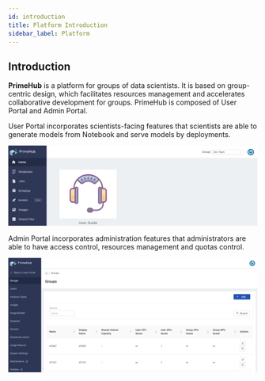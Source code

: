 ```yaml
---
id: introduction
title: Platform Introduction
sidebar_label: Platform
---
```


## Introduction

**PrimeHub** is a platform for groups of data scientists. It is based on group-centric design, which facilitates resources management and accelerates collaborative development for groups. PrimeHub is composed of User Portal and Admin Portal.

User Portal incorporates scientists-facing features that scientists are able to generate models from Notebook and serve models by deployments.

![](assets/v33-landing-user.png)

Admin Portal incorporates administration features that administrators are able to have access control, resources management and quotas control.

![](assets/v3-admin-portal_v31.png)
